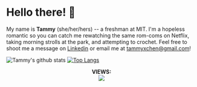 # Hello there! 👋
My name is <b>Tammy</b> (she/her/hers) -- a freshman at MIT. I'm a hopeless romantic so you can catch me rewatching the same rom-coms on Netflix, taking morning strolls at the park, and attempting to crochet. Feel free to shoot me a message on [Linkedin](https://www.linkedin.com/in/tammy-chen-056b04182/) or email me at [tammyxchen@gmail.com](mailto:tammyxchen@gmail.com)!

![Tammy's github stats](https://github-readme-stats.vercel.app/api?username=tchen00&hide=stars,issues&count_private=true&show_icons=true&theme=dracula)
[![Top Langs](https://github-readme-stats.vercel.app/api/top-langs/?username=tchen00&layout=compact&theme=dracula&hide=processing)](https://github.com/anuraghazra/github-readme-stats)

<p align="center">
<b> VIEWS: </b><br>
<img src="https://profile-counter.glitch.me/tchen00/count.svg" /> 
</p>

